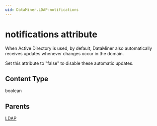 ```yaml
---
uid: DataMiner.LDAP-notifications
---
```


# notifications attribute

When Active Directory is used, by default, DataMiner also automatically receives updates whenever changes occur in the domain.

Set this attribute to "false" to disable these automatic updates.

## Content Type

boolean

## Parents

[LDAP](xref:DataMiner.LDAP)
